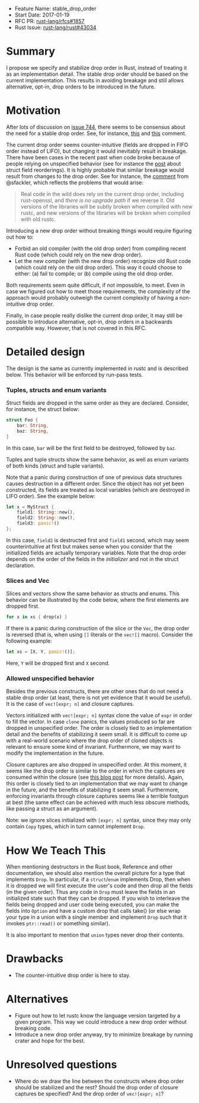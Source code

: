 - Feature Name: stable_drop_order
- Start Date: 2017-01-19
- RFC PR: [rust-lang/rfcs#1857](https://github.com/rust-lang/rfcs/pull/1857)
- Rust Issue: [rust-lang/rust#43034](https://github.com/rust-lang/rust/issues/43034)

# Summary
[summary]: #summary

I propose we specify and stabilize drop order in Rust, instead of treating
it as an implementation detail. The stable drop order should be based on the
current implementation. This results in avoiding breakage and still allows
alternative, opt-in, drop orders to be introduced in the future.

# Motivation
[motivation]: #motivation

After lots of discussion on [issue 744](https://github.com/rust-lang/rfcs/issues/744),
there seems to be consensus about the need for a stable drop order. See, for instance,
[this](https://github.com/rust-lang/rfcs/issues/744#issuecomment-231215181) and
[this](https://github.com/rust-lang/rfcs/issues/744#issuecomment-231237499) comment.

The current drop order seems counter-intuitive (fields are dropped in FIFO order
instead of LIFO), but changing it would inevitably result in breakage. There have
been cases in the recent past when code broke because of people relying on unspecified
behavior (see for instance the
[post](https://internals.rust-lang.org/t/rolling-out-or-unrolling-struct-field-reorderings/4485)
about struct field reorderings). It is highly probable that similar breakage
would result from changes to the drop order. See for instance, the
[comment](https://github.com/rust-lang/rfcs/issues/744#issuecomment-225918642)
from @sfackler, which reflects the problems that would arise:

> Real code in the wild does rely on the current drop order, including rust-openssl,
and *there is no upgrade path* if we reverse it. Old versions of the libraries will
be subtly broken when compiled with new rustc, and new versions of the libraries
will be broken when compiled with old rustc. 

Introducing a new drop order without breaking things would require figuring out how to:

* Forbid an old compiler (with the old drop order) from compiling recent Rust
code (which could rely on the new drop order).
* Let the new compiler (with the new drop order) recognize old Rust code
(which could rely on the old drop order). This way it could choose to either:
(a) fail to compile; or (b) compile using the old drop order.

Both requirements seem quite difficult, if not impossible, to meet. Even in case
we figured out how to meet those requirements, the complexity of the approach would
probably outweigh the current complexity of having a non-intuitive drop order.

Finally, in case people really dislike the current drop order, it may still
be possible to introduce alternative, opt-in, drop orders in a backwards
compatible way. However, that is not covered in this RFC.

# Detailed design
[design]: #detailed-design

The design is the same as currently implemented in rustc and is described
below. This behavior will be enforced by run-pass tests.

### Tuples, structs and enum variants

Struct fields are dropped in the same order as they are declared. Consider,
for instance, the struct below:

```rust
struct Foo {
    bar: String,
    baz: String,
}
```

In this case, `bar` will be the first field to be destroyed, followed by `baz`.

Tuples and tuple structs show the same behavior, as well as enum variants of both kinds
(struct and tuple variants).

Note that a panic during construction of one of previous data structures causes
destruction in a different order. Since the object has not yet been constructed,
its fields are treated as local variables (which are destroyed in LIFO order).
See the example below:

```rust
let x = MyStruct {
    field1: String::new(),
    field2: String::new(),
    field3: panic!()
};
```

In this case, `field2` is destructed first and `field1` second, which may
seem counterintuitive at first but makes sense when you consider that the
initialized fields are actually temporary variables. Note that the drop order
depends on the order of the fields in the *initializer* and not in the struct
declaration.

### Slices and Vec

Slices and vectors show the same behavior as structs and enums. This behavior
can be illustrated by the code below, where the first elements are dropped
first.

```rust
for x in xs { drop(x) }
``` 

If there is a panic during construction of the slice or the `Vec`, the
drop order is reversed (that is, when using `[]` literals or the `vec![]` macro).
Consider the following example:

```rust
let xs = [X, Y, panic!()];
```

Here, `Y` will be dropped first and `X` second.

### Allowed unspecified behavior

Besides the previous constructs, there are other ones that do not need
a stable drop order (at least, there is not yet evidence that it would be
useful). It is the case of `vec![expr; n]` and closure captures.

Vectors initialized with `vec![expr; n]` syntax clone the value of `expr`
in order to fill the vector. In case `clone` panics, the values produced so far
are dropped in unspecified order. The order is closely tied to an implementation
detail and the benefits of stabilizing it seem small. It is difficult to come
up with a real-world scenario where the drop order of cloned objects is relevant
to ensure some kind of invariant. Furthermore, we may want to modify the implementation
in the future.

Closure captures are also dropped in unspecified order. At this moment, it seems
like the drop order is similar to the order in which the captures are consumed within
the closure (see [this blog post](https://ochagavia.nl/blog/exploring-rusts-unspecified-drop-order/)
for more details). Again, this order is closely tied to an implementation that
we may want to change in the future, and the benefits of stabilizing it seem small.
Furthermore, enforcing invariants through closure captures seems like a terrible footgun
at best (the same effect can be achieved with much less obscure methods, like passing
a struct as an argument).

Note: we ignore slices initialized with `[expr; n]` syntax, since they may only
contain `Copy` types, which in turn cannot implement `Drop`.

# How We Teach This
[how-we-teach-this]: #how-we-teach-this

When mentioning destructors in the Rust book, Reference and other documentation,
we should also mention the overall picture for a type that implements `Drop`.
In particular, if a `struct`/`enum` implements Drop, then when it is dropped we will
first execute the user's code and then drop all the fields (in the given order). Thus
any code in `Drop` must leave the fields in an initialized state such that they can
be dropped. If you wish to interleave the fields being dropped and user code being
executed, you can make the fields into `Option` and have a custom drop that calls take()
(or else wrap your type in a union with a single member and implement `Drop` such that
it invokes `ptr::read()` or something similar).

It is also important to mention that `union` types never drop their contents.

# Drawbacks
[drawbacks]: #drawbacks

* The counter-intuitive drop order is here to stay.

# Alternatives
[alternatives]: #alternatives

* Figure out how to let rustc know the language version targeted by a given program.
This way we could introduce a new drop order without breaking code.
* Introduce a new drop order anyway, try to minimize breakage by running crater
and hope for the best.

# Unresolved questions
[unresolved]: #unresolved-questions

* Where do we draw the line between the constructs where drop order should be stabilized
and the rest? Should the drop order of closure captures be specified? And the drop order
of `vec![expr; n]`?

